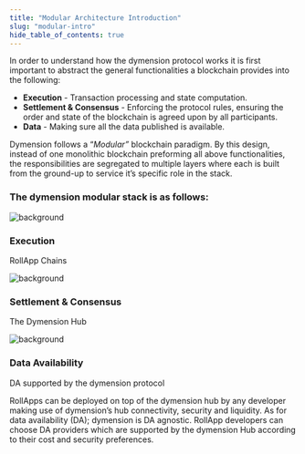 ```yaml
---
title: "Modular Architecture Introduction"
slug: "modular-intro"
hide_table_of_contents: true
---
```


In order to understand how the dymension protocol works it is first important to abstract the general functionalities a blockchain provides into the following:

- <b>Execution</b> - Transaction processing and state computation.
- <b>Settlement & Consensus</b> - Enforcing the protocol rules, ensuring the order and state of the blockchain is agreed upon by all participants.
- <b>Data</b> - Making sure all the data published is available.

Dymension follows a “*Modular”* blockchain paradigm. By this design, instead of one monolithic blockchain preforming all above functionalities, the responsibilities are segregated to multiple layers where each is built from the ground-up to service it’s specific role in the stack.

### The dymension modular stack is as follows:

<div class="card image-card light-background">
    <img class="background" src={require('./images/modular-architecture-execution.png').default} alt="background" />
    <div class="card-body">
        <h3 class="card-title">Execution</h3>
        <p class="card-text">RollApp Chains</p>
    </div>
</div>

<div class="card image-card light-background">
    <img class="background" src={require('./images/modular-architecture-settlement.png').default} alt="background" />
    <div class="card-body">
        <h3 class="card-title">Settlement & Consensus</h3>
        <p class="card-text">The Dymension Hub</p>
    </div>
</div>

<div class="card image-card light-background">
    <img class="background" src={require('./images/modular-architecture-da.png').default} alt="background" />
    <div class="card-body">
        <h3 class="card-title">Data Availability</h3>
        <p class="card-text">DA supported by the dymension protocol</p>
    </div>
</div>

RollApps can be deployed on top of the dymension hub by any developer making use of dymension’s hub connectivity, security and liquidity. As for data availability (DA); dymension is DA agnostic. RollApp developers can choose DA providers which are supported by the dymension Hub according to their cost and security preferences.
